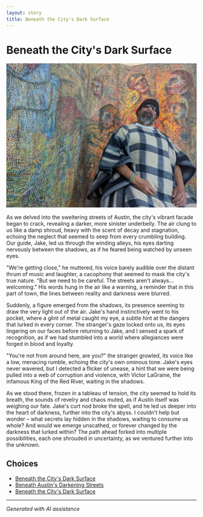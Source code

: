```yaml
---
layout: story
title: Beneath the City's Dark Surface
---
```


# Beneath the City's Dark Surface

![Beneath the City's Dark Surface](/input_images/32.jpg)

As we delved into the sweltering streets of Austin, the city's vibrant facade began to crack, revealing a darker, more sinister underbelly. The air clung to us like a damp shroud, heavy with the scent of decay and stagnation, echoing the neglect that seemed to seep from every crumbling building. Our guide, Jake, led us through the winding alleys, his eyes darting nervously between the shadows, as if he feared being watched by unseen eyes.

"We're getting close," he muttered, his voice barely audible over the distant thrum of music and laughter, a cacophony that seemed to mask the city's true nature. "But we need to be careful. The streets aren't always... welcoming." His words hung in the air like a warning, a reminder that in this part of town, the lines between reality and darkness were blurred.

Suddenly, a figure emerged from the shadows, its presence seeming to draw the very light out of the air. Jake's hand instinctively went to his pocket, where a glint of metal caught my eye, a subtle hint at the dangers that lurked in every corner. The stranger's gaze locked onto us, its eyes lingering on our faces before returning to Jake, and I sensed a spark of recognition, as if we had stumbled into a world where allegiances were forged in blood and loyalty.

"You're not from around here, are you?" the stranger growled, its voice like a low, menacing rumble, echoing the city's own ominous tone. Jake's eyes never wavered, but I detected a flicker of unease, a hint that we were being pulled into a web of corruption and violence, with Victor LaGraine, the infamous King of the Red River, waiting in the shadows.

As we stood there, frozen in a tableau of tension, the city seemed to hold its breath, the sounds of revelry and chaos muted, as if Austin itself was weighing our fate. Jake's curt nod broke the spell, and he led us deeper into the heart of darkness, further into the city's abyss. I couldn't help but wonder – what secrets lay hidden in the shadows, waiting to consume us whole? And would we emerge unscathed, or forever changed by the darkness that lurked within? The path ahead forked into multiple possibilities, each one shrouded in uncertainty, as we ventured further into the unknown.


## Choices

* [Beneath the City's Dark Surface](/stories/52)
* [Beneath Austin's Darkening Streets](/stories/66)
* [Beneath the City's Dark Surface](/stories/19)


---
*Generated with AI assistance*
